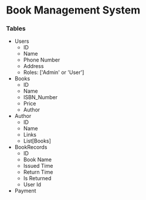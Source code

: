 # Book Management System

### Tables
 - Users
   - ID
   - Name
   - Phone Number
   - Address
   - Roles: ['Admin' or 'User']
 - Books
   - ID
   - Name
   - ISBN_Number
   - Price
   - Author
 - Author
   - ID
   - Name
   - Links
   - List[Books]
 - BookRecords
   - ID
   - Book Name
   - Issued Time
   - Return Time
   - Is Returned
   - User Id
 - Payment